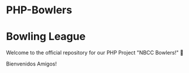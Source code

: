# PHP-Bowlers
# Bowling League

Welcome to the official repository for our PHP Project  "NBCC Bowlers!" 🎳  

Bienvenidos Amigos!


